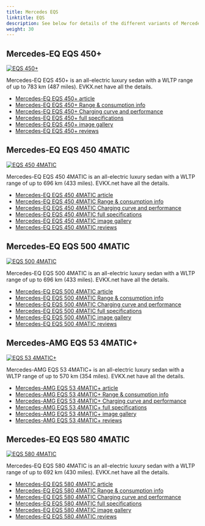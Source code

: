 ```yaml
---
title: Mercedes EQS
linktitle: EQS
description: See below for details of the different variants of Mercedes EQS
weight: 30
---
```

## Mercedes-EQ EQS 450+

[![EQS 450+](https://media.evkx.net/multimedia/models/mercedes/eqs/eqs_450plus/main_1_st.jpg)](/models/mercedes/eqs/eqs_450plus/)

Mercedes-EQ EQS 450+ is an all-electric luxury sedan with a WLTP range of up to 783 km (487 miles). EVKX.net have all the details. 

- [Mercedes-EQ EQS 450+ article](/models/mercedes/eqs/eqs_450plus/)
- [Mercedes-EQ EQS 450+ Range & consumption info](/models/mercedes/eqs/eqs_450plus//rangeandconsumption)
- [Mercedes-EQ EQS 450+ Charging curve and performance](/models/mercedes/eqs/eqs_450plus//chargingcurve)
- [Mercedes-EQ EQS 450+ full specifications](/models/mercedes/eqs/eqs_450plus//specifications)
- [Mercedes-EQ EQS 450+ image gallery](/models/mercedes/eqs/eqs_450plus//gallery)
- [Mercedes-EQ EQS 450+ reviews](/models/mercedes/eqs/eqs_450plus//reviews)

## Mercedes-EQ EQS 450 4MATIC

[![EQS 450 4MATIC](https://media.evkx.net/multimedia/models/mercedes/eqs/eqs_450_4matic/main_1_st.jpg)](/models/mercedes/eqs/eqs_450_4matic/)

Mercedes-EQ EQS 450 4MATIC is an all-electric luxury sedan with a WLTP range of up to 696 km (433 miles). EVKX.net have all the details. 

- [Mercedes-EQ EQS 450 4MATIC article](/models/mercedes/eqs/eqs_450_4matic/)
- [Mercedes-EQ EQS 450 4MATIC Range & consumption info](/models/mercedes/eqs/eqs_450_4matic//rangeandconsumption)
- [Mercedes-EQ EQS 450 4MATIC Charging curve and performance](/models/mercedes/eqs/eqs_450_4matic//chargingcurve)
- [Mercedes-EQ EQS 450 4MATIC full specifications](/models/mercedes/eqs/eqs_450_4matic//specifications)
- [Mercedes-EQ EQS 450 4MATIC image gallery](/models/mercedes/eqs/eqs_450_4matic//gallery)
- [Mercedes-EQ EQS 450 4MATIC reviews](/models/mercedes/eqs/eqs_450_4matic//reviews)

## Mercedes-EQ EQS 500 4MATIC

[![EQS 500 4MATIC](https://media.evkx.net/multimedia/models/mercedes/eqs/eqs_500_4matic/main_1_st.jpg)](/models/mercedes/eqs/eqs_500_4matic/)

Mercedes-EQ EQS 500 4MATIC is an all-electric luxury sedan with a WLTP range of up to 696 km (433 miles). EVKX.net have all the details. 

- [Mercedes-EQ EQS 500 4MATIC article](/models/mercedes/eqs/eqs_500_4matic/)
- [Mercedes-EQ EQS 500 4MATIC Range & consumption info](/models/mercedes/eqs/eqs_500_4matic//rangeandconsumption)
- [Mercedes-EQ EQS 500 4MATIC Charging curve and performance](/models/mercedes/eqs/eqs_500_4matic//chargingcurve)
- [Mercedes-EQ EQS 500 4MATIC full specifications](/models/mercedes/eqs/eqs_500_4matic//specifications)
- [Mercedes-EQ EQS 500 4MATIC image gallery](/models/mercedes/eqs/eqs_500_4matic//gallery)
- [Mercedes-EQ EQS 500 4MATIC reviews](/models/mercedes/eqs/eqs_500_4matic//reviews)

## Mercedes-AMG EQS 53 4MATIC+

[![EQS 53 4MATIC+](https://media.evkx.net/multimedia/models/mercedes/eqs/eqs_53_4maticplus/main_1_st.jpg)](/models/mercedes/eqs/eqs_53_4maticplus/)

Mercedes-AMG EQS 53 4MATIC+ is an all-electric luxury sedan with a WLTP range of up to 570 km (354 miles). EVKX.net have all the details. 

- [Mercedes-AMG EQS 53 4MATIC+ article](/models/mercedes/eqs/eqs_53_4maticplus/)
- [Mercedes-AMG EQS 53 4MATIC+ Range & consumption info](/models/mercedes/eqs/eqs_53_4maticplus//rangeandconsumption)
- [Mercedes-AMG EQS 53 4MATIC+ Charging curve and performance](/models/mercedes/eqs/eqs_53_4maticplus//chargingcurve)
- [Mercedes-AMG EQS 53 4MATIC+ full specifications](/models/mercedes/eqs/eqs_53_4maticplus//specifications)
- [Mercedes-AMG EQS 53 4MATIC+ image gallery](/models/mercedes/eqs/eqs_53_4maticplus//gallery)
- [Mercedes-AMG EQS 53 4MATIC+ reviews](/models/mercedes/eqs/eqs_53_4maticplus//reviews)

## Mercedes-EQ EQS 580 4MATIC

[![EQS 580 4MATIC](https://media.evkx.net/multimedia/models/mercedes/eqs/eqs_580_4matic/main_1_st.jpg)](/models/mercedes/eqs/eqs_580_4matic/)

Mercedes-EQ EQS 580 4MATIC is an all-electric luxury sedan with a WLTP range of up to 692 km (430 miles). EVKX.net have all the details. 

- [Mercedes-EQ EQS 580 4MATIC article](/models/mercedes/eqs/eqs_580_4matic/)
- [Mercedes-EQ EQS 580 4MATIC Range & consumption info](/models/mercedes/eqs/eqs_580_4matic//rangeandconsumption)
- [Mercedes-EQ EQS 580 4MATIC Charging curve and performance](/models/mercedes/eqs/eqs_580_4matic//chargingcurve)
- [Mercedes-EQ EQS 580 4MATIC full specifications](/models/mercedes/eqs/eqs_580_4matic//specifications)
- [Mercedes-EQ EQS 580 4MATIC image gallery](/models/mercedes/eqs/eqs_580_4matic//gallery)
- [Mercedes-EQ EQS 580 4MATIC reviews](/models/mercedes/eqs/eqs_580_4matic//reviews)

